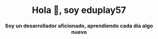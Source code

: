 <div id="header" align="center">
  <h1 align="center">Hola 👋, soy eduplay57 </h1>
  <h3 align="center">Soy un desarrollador aficionado, aprendiendo cada día algo nuevo</h3>

<div id="stats" align="center>
  [![GitHub Streak](https://github-readme-streak-stats.herokuapp.com?user=eduplay57&theme=nord&locale=es)](https://git.io/streak-stats)
 </div>

</div>
<!---
eduplay57/eduplay57 is a ✨ special ✨ repository because its `README.md` (this file) appears on your GitHub profile.
You can click the Preview link to take a look at your changes.
--->

